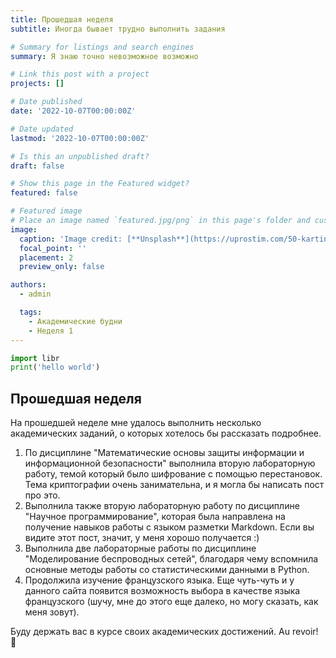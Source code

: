 ```yaml
---
title: Прошедшая неделя
subtitle: Иногда бывает трудно выполнить задания

# Summary for listings and search engines
summary: Я знаю точно невозможное возможно

# Link this post with a project
projects: []

# Date published
date: '2022-10-07T00:00:00Z'

# Date updated
lastmod: '2022-10-07T00:00:00Z'

# Is this an unpublished draft?
draft: false

# Show this page in the Featured widget?
featured: false

# Featured image
# Place an image named `featured.jpg/png` in this page's folder and customize its options here.
image:
  caption: 'Image credit: [**Unsplash**](https://uprostim.com/50-kartinok-s-voprositelnym-znakom/)'
  focal_point: ''
  placement: 2
  preview_only: false

authors:
  - admin

  tags:
    - Академические будни
    - Неделя 1
---
```


```python
import libr
print('hello world')
```

## Прошедшая неделя

На прошедшей неделе мне удалось выполнить несколько академических заданий, о которых хотелось бы рассказать подробнее.
1. По дисциплине "Математические основы защиты информации и информационной безопасности" выполнила вторую лабораторную работу, темой который было шифрование с помощью перестановок. Тема криптографии очень занимательна, и я могла бы написать пост про это.
2. Выполнила также вторую лабораторную работу по дисциплине "Научное программирование", которая была направлена на получение навыков работы с языком разметки Markdown. Если вы видите этот пост, значит, у меня хорошо получается :)
3. Выполнила две лабораторные работы по дисциплине "Моделирование беспроводных сетей", благодаря чему вспомнила основные методы работы со статистическими данными в Python.
4. Продолжила изучение французского языка. Еще чуть-чуть и у данного сайта появится возможность выбора в качестве языка французского (шучу, мне до этого еще далеко, но могу сказать, как меня зовут).

Буду держать вас в курсе своих академических достижений. Au revoir! 👋
